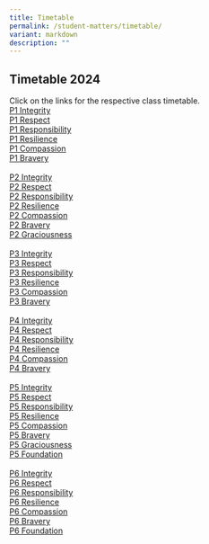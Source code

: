 ```yaml
---
title: Timetable
permalink: /student-matters/timetable/
variant: markdown
description: ""
---
```

Timetable 2024
-----------------------
Click on the links for the respective class timetable.<br>
[P1 Integrity](/files/Timetable/2025/P1_Integrity.pdf)<br>
[P1 Respect](/files/Timetable/2025/P1_Respect.pdf)<br>
[P1 Responsibility](/files/Timetable/2025/P1_Responsibility.pdf)<br>
[P1 Resilience](/files/Timetable/2025/P1_Resilience.pdf)<br>
[P1 Compassion](/files/Timetable/2025/P1_Compassion.pdf)<br>
[P1 Bravery](/files/Timetable/2025/P1_Bravery.pdf)<br>
<br>
[P2 Integrity](/files/Timetable/2025/P2_Integrity.pdf)<br>
[P2 Respect](/files/Timetable/2025/P2_Respect.pdf)<br>
[P2 Responsibility](/files/Timetable/2025/P2_Responsibility.pdf)<br>
[P2 Resilience](/files/Timetable/2025/P2_Resilience.pdf)<br>
[P2 Compassion](/files/Timetable/2025/P2_Compassion.pdf)<br>
[P2 Bravery](/files/Timetable/2025/P2_Bravery.pdf)<br>
[P2 Graciousness](/files/Timetable/2025/P2_Graciousness.pdf)<br>
<br>
[P3 Integrity](/files/Timetable/2025/P3_Integrity.pdf)<br>
[P3 Respect](/files/Timetable/2025/P3_Respect.pdf)<br>
[P3 Responsibility](/files/Timetable/2025/P3_Responsibility.pdf)<br>
[P3 Resilience](/files/Timetable/2025/P3_Resilience.pdf)<br>
[P3 Compassion](/files/Timetable/2025/P3_Compassion.pdf)<br>
[P3 Bravery](/files/Timetable/2025/P3_Bravery.pdf)<br>
<br>
[P4 Integrity](/files/Timetable/2025/P4_Integrity.pdf)<br>
[P4 Respect](/files/Timetable/2025/P4_Respect.pdf)<br>
[P4 Responsibility](/files/Timetable/2025/P4_Responsibility.pdf)<br>
[P4 Resilience](/files/Timetable/2025/P4_Resilience.pdf)<br>
[P4 Compassion](/files/Timetable/2025/P4_Compassion.pdf)<br>
[P4 Bravery](/files/Timetable/2025/P4_Bravery.pdf)<br>
<br>
[P5 Integrity](/files/Timetable/2025/P5_Integrity.pdf)<br>
[P5 Respect](/files/Timetable/2025/P5_Respect.pdf)<br>
[P5 Responsibility](/files/Timetable/2025/P5_Responsibility.pdf)<br>
[P5 Resilience](/files/Timetable/2025/P5_Resilience.pdf)<br>
[P5 Compassion](/files/Timetable/2025/P5_Compassion.pdf)<br>
[P5 Bravery](/files/Timetable/2025/P5_Bravery.pdf)<br>
[P5 Graciousness](/files/Timetable/2025/P5_Graciousness.pdf)<br>
[P5 Foundation](/files/Timetable/2025/P5_Foundation.pdf)<br>
<br>
[P6 Integrity](/files/Timetable/2025/P6_Integrity.pdf)<br>
[P6 Respect](/files/Timetable/2025/P6_Respect.pdf)<br>
[P6 Responsibility](/files/Timetable/2025/P6_Responsibility.pdf)<br>
[P6 Resilience](/files/Timetable/2025/P6_Resilience.pdf)<br>
[P6 Compassion](/files/Timetable/2025/P6_Compassion.pdf)<br>
[P6 Bravery](/files/Timetable/2025/P6_Bravery.pdf)<br>
[P6 Foundation](/files/Timetable/2025/P6_Foundation.pdf)<br>